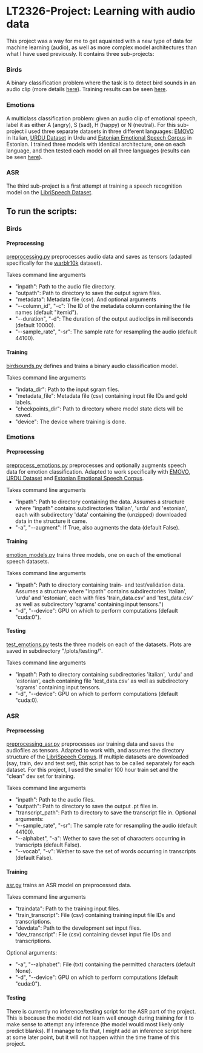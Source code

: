 # LT2326-Project: Learning with audio data

This project was a way for me to get aquainted with a new type of data for machine learning (audio), as well as more complex model architectures than what I have used previously. It contains three sub-projects: 

### Birds
A binary classification problem where the task is to detect bird sounds in an audio clip (more details [here](https://machine-listening.eecs.qmul.ac.uk/bird-audio-detection-challenge/)). Training results can be seen [here](https://github.com/TomBladsjo/LT2326-Project/tree/main/birds).

### Emotions
A multiclass classification problem: given an audio clip of emotional speech, label it as either A (angry), S (sad), H (happy) or N (neutral). For this sub-project i used three separate datasets in three different languages: [EMOVO](http://voice.fub.it/activities/corpora/emovo/index.html) in Italian, [URDU Dataset](https://github.com/siddiquelatif/URDU-Dataset/tree/master) in Urdu and [Estonian Emotional Speech Corpus](https://metashare.ut.ee/repository/download/4d42d7a8463411e2a6e4005056b40024a19021a316b54b7fb707757d43d1a889/) in Estonian. I trained three models with identical architecture, one on each language, and then tested each model on all three languages (results can be seen [here](https://github.com/TomBladsjo/LT2326-Project/tree/main/emotion/plots/testing)).

### ASR
The third sub-project is a first attempt at training a speech recognition model on the [LibriSpeech Dataset](http://www.openslr.org/12).

## To run the scripts:
### Birds
#### Preprocessing
[preprocessing.py](https://github.com/TomBladsjo/LT2326-Project/blob/main/birds/preprocessing.py) preprocesses audio data and saves as tensors (adapted specifically for the [warblr10k](https://machine-listening.eecs.qmul.ac.uk/bird-audio-detection-challenge/) dataset).

Takes command line arguments 
- "inpath": Path to the audio file directory.
- "outpath": Path to directory to save the output sgram files.
- "metadata": Metadata file (csv).
And optional arguments
- "--column_id", "-c": The ID of the metadata column containing the file names (default "itemid").
- "--duration", "-d": The duration of the output audioclips in milliseconds (default 10000).
- "--sample_rate", "-sr": The sample rate for resampling the audio (default 44100).
#### Training
[birdsounds.py](https://github.com/TomBladsjo/LT2326-Project/blob/main/birds/birdsounds.py) defines and trains a binary audio classification model. 

Takes command line arguments
- "indata_dir": Path to the input sgram files.
- "metadata_file": Metadata file (csv) containing input file IDs and gold labels.
- "checkpoints_dir": Path to directory where model state dicts will be saved.
- "device": The device where training is done.

### Emotions
#### Preprocessing
[preprocess_emotions.py](https://github.com/TomBladsjo/LT2326-Project/blob/main/emotion/preprocess_emotions.py) preprocesses and optionally augments speech data for emotion classification. Adapted to work specifically with [EMOVO](http://voice.fub.it/activities/corpora/emovo/index.html), [URDU Dataset](https://github.com/siddiquelatif/URDU-Dataset/tree/master) and [Estonian Emotional Speech Corpus](https://metashare.ut.ee/repository/download/4d42d7a8463411e2a6e4005056b40024a19021a316b54b7fb707757d43d1a889/). 

Takes command line arguments
- "inpath": Path to directory containing the data. Assumes a structure where "inpath" contains subdirectories 'italian', 'urdu' and 'estonian', each with subdirectory 'data' containing the (unzipped) downloaded data in the structure it came.
- "-a", "--augment": If True, also augments the data (default False).

#### Training
[emotion_models.py](https://github.com/TomBladsjo/LT2326-Project/blob/main/emotion/emotion_models.py) trains three models, one on each of the emotional speech datasets.

Takes command line arguments
- "inpath": Path to directory containing train- and test/validation data. Assumes a structure where "inpath" contains subdirectories 'italian', 'urdu' and 'estonian', each with files 'train_data.csv' and 'test_data.csv' as well as subdirectory 'sgrams' containing input tensors.")
- "-d", "--device": GPU on which to perform computations (default "cuda:0").

#### Testing
[test_emotions.py](https://github.com/TomBladsjo/LT2326-Project/blob/main/emotion/test_emotions.py) tests the three models on each of the datasets. Plots are saved in subdirectory "/plots/testing/".

Takes command line arguments
- "inpath": Path to directory containing subdirectories 'italian', 'urdu' and 'estonian', each containing file 'test_data.csv' as well as subdirectory 'sgrams' containing input tensors.
- "-d", "--device": GPU on which to perform computations (default "cuda:0).

### ASR
#### Preprocessing
[preprocessing_asr.py](https://github.com/TomBladsjo/LT2326-Project/blob/main/asr/preprocessing_asr.py) preprocesses asr training data and saves the audiofiles as tensors. Adapted to work with, and assumes the directory structure of the [LibriSpeech Corpus](http://www.openslr.org/12). If multiple datasets are downloaded (say, train, dev and test set), this script has to be called separately for each dataset. For this project, I used the smaller 100 hour train set and the "clean" dev set for training.

Takes command line arguments
- "inpath": Path to the audio files.
- "outpath": Path to directory to save the output .pt files in.
- "transcript_path": Path to directory to save the transcript file in.
Optional arguments:
- "--sample_rate", "-sr": The sample rate for resampling the audio (default 44100).
- "--alphabet", "-a": Wether to save the set of characters occurring in transcripts (default False).
- "--vocab", "-v": Wether to save the set of words occurring in transcripts (default False).

#### Training
[asr.py](https://github.com/TomBladsjo/LT2326-Project/blob/main/asr/asr.py) trains an ASR model on preprocessed data.

Takes command line arguments
- "traindata": Path to the training input files.
- "train_transcript": File (csv) containing training input file IDs and transcriptions.
- "devdata": Path to the development set input files.
- "dev_transcript": File (csv) containing devset input file IDs and transcriptions.

Optional arguments:
- "-a", "--alphabet": File (txt) containing the permitted characters (default None).
- "-d", "--device": GPU on which to perform computations (default "cuda:0").

#### Testing
There is currently no inference/testing script for the ASR part of the project. This is because the model did not learn well enough during training for it to make sense to attempt any inference (the model would most likely only predict blanks). If I manage to fix that, I might add an inference script here at some later point, but it will not happen within the time frame of this project.





















